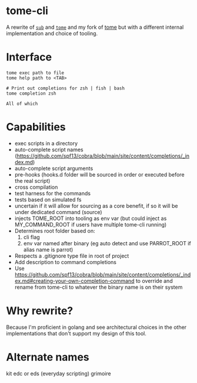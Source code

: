 # tome-cli


A rewrite of [`sub`](https://github.com/qrush/sub) and [`tome`](https://github.com/toumorokoshi/tome) and my fork of [tome](https://github.com/zph/tome) but with a different internal implementation and choice of tooling.

# Interface

```
tome exec path to file
tome help path to <TAB>

# Print out completions for zsh | fish | bash
tome completion zsh

All of which
```
# Capabilities

- exec scripts in a directory
- auto-complete script names (https://github.com/spf13/cobra/blob/main/site/content/completions/_index.md)
- auto-complete script arguments
- pre-hooks (hooks.d folder will be sourced in order or executed before the real script)
- cross compilation
- test harness for the commands
- tests based on simulated fs
- uncertain if it will allow for sourcing as a core benefit, if so it will be under dedicated
  command (source)
- injects TOME_ROOT into tooling as env var (but could inject as MY_COMMAND_ROOT if users have
  multiple tome-cli running)
- Determines root folder based on:
    1. cli flag
    2. env var named after binary (eg auto detect and use PARROT_ROOT if alias name is parrot)
- Respects a .gitignore type file in root of project
- Add description to command completions
- Use https://github.com/spf13/cobra/blob/main/site/content/completions/_index.md#creating-your-own-completion-command
  to override and rename from tome-cli to whatever the binary name is on their system

# Why rewrite?

Because I'm proficient in golang and see architectural choices in the other implementations that
don't support my design of this tool.

# Alternate names

kit
edc or eds (everyday scripting)
grimoire
